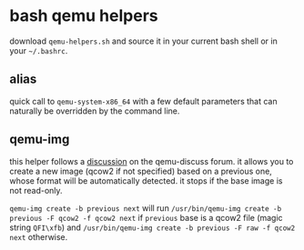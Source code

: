 # bash qemu helpers

download `qemu-helpers.sh` and source it in your current bash shell or in your `~/.bashrc`.


## alias

quick call to `qemu-system-x86_64` with a few default parameters that can naturally be overridden by the command line.


## qemu-img

this helper follows a [discussion](https://mail.gnu.org./archive/html/qemu-discuss/2024-04/msg00017.html) on the qemu-discuss forum.
it allows you to create a new image (qcow2 if not specified) based on a previous one, whose format will be automatically detected.
it stops if the base image is not read-only.

`qemu-img create -b previous next` will run `/usr/bin/qemu-img create -b previous -F qcow2 -f qcow2 next` if `previous` base is a qcow2 file (magic string `QFI\xfb`) and `/usr/bin/qemu-img create -b previous -F raw -f qcow2 next` otherwise.

